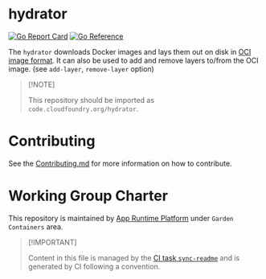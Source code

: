 # hydrator

[![Go Report
Card](https://goreportcard.com/badge/code.cloudfoundry.org/hydrator)](https://goreportcard.com/report/code.cloudfoundry.org/hydrator)
[![Go
Reference](https://pkg.go.dev/badge/code.cloudfoundry.org/hydrator.svg)](https://pkg.go.dev/code.cloudfoundry.org/hydrator)

The `hydrator` downloads Docker images and lays them out on disk in [OCI
image format](https://github.com/opencontainers/image-spec). It can also
be used to add and remove layers to/from the OCI image. (see
`add-layer`, `remove-layer` option)

> \[!NOTE\]
>
> This repository should be imported as
> `code.cloudfoundry.org/hydrator`.

# Contributing

See the [Contributing.md](./.github/CONTRIBUTING.md) for more
information on how to contribute.

# Working Group Charter

This repository is maintained by [App Runtime
Platform](https://github.com/cloudfoundry/community/blob/main/toc/working-groups/app-runtime-platform.md)
under `Garden Containers` area.

> \[!IMPORTANT\]
>
> Content in this file is managed by the [CI task
> `sync-readme`](https://github.com/cloudfoundry/wg-app-platform-runtime-ci/blob/c83c224ad06515ed52f51bdadf6075f56300ec93/shared/tasks/sync-readme/metadata.yml)
> and is generated by CI following a convention.
